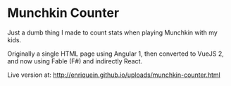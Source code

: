 # Munchkin Counter

Just a dumb thing I made to count stats when playing Munchkin with my kids.

Originally a single HTML page using Angular 1, then converted to VueJS 2,
and now using Fable (F#) and indirectly React.

Live version at: http://enriquein.github.io/uploads/munchkin-counter.html